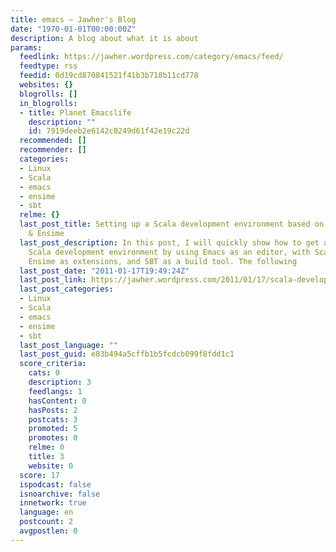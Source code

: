 ```yaml
---
title: emacs – Jawher's Blog
date: "1970-01-01T00:00:00Z"
description: A blog about what it is about
params:
  feedlink: https://jawher.wordpress.com/category/emacs/feed/
  feedtype: rss
  feedid: 0d19cd870841521f41b3b718b11cd778
  websites: {}
  blogrolls: []
  in_blogrolls:
  - title: Planet Emacslife
    description: ""
    id: 7919deeb2e6142c0249d61f42e19c22d
  recommended: []
  recommender: []
  categories:
  - Linux
  - Scala
  - emacs
  - ensime
  - sbt
  relme: {}
  last_post_title: Setting up a Scala development environment based on Emacs, SBT
    & Ensime
  last_post_description: In this post, I will quickly show how to get a productive
    Scala development environment by using Emacs as an editor, with Scala mode and
    Ensime as extensions, and SBT as a build tool. The following
  last_post_date: "2011-01-17T19:49:24Z"
  last_post_link: https://jawher.wordpress.com/2011/01/17/scala-development-environment-emacs-sbt-ensime/
  last_post_categories:
  - Linux
  - Scala
  - emacs
  - ensime
  - sbt
  last_post_language: ""
  last_post_guid: e83b494a5cffb1b5fcdcb099f8fdd1c1
  score_criteria:
    cats: 0
    description: 3
    feedlangs: 1
    hasContent: 0
    hasPosts: 2
    postcats: 3
    promoted: 5
    promotes: 0
    relme: 0
    title: 3
    website: 0
  score: 17
  ispodcast: false
  isnoarchive: false
  innetwork: true
  language: en
  postcount: 2
  avgpostlen: 0
---
```

